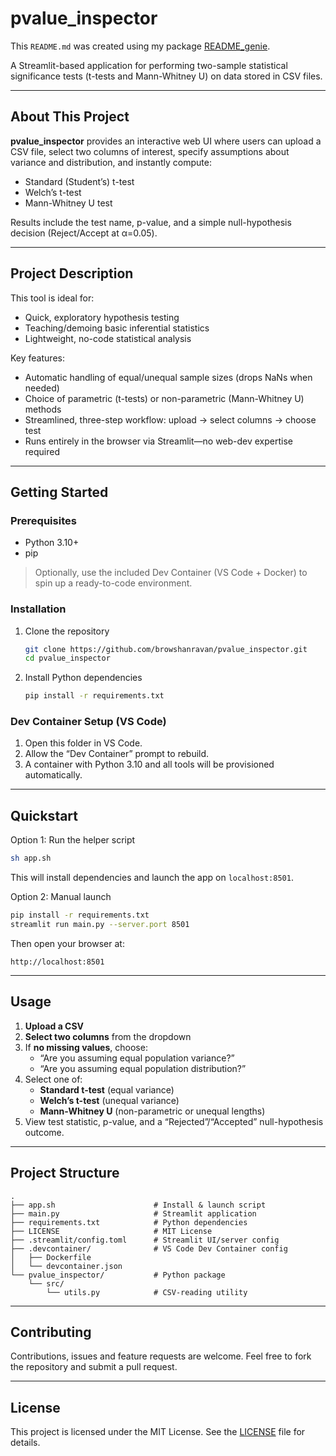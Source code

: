 # pvalue_inspector

This `README.md` was created using my package [README_genie](https://github.com/browshanravan/README_genie).

A Streamlit-based application for performing two-sample statistical significance tests (t-tests and Mann-Whitney U) on data stored in CSV files.

---

## About This Project

**pvalue_inspector** provides an interactive web UI where users can upload a CSV file, select two columns of interest, specify assumptions about variance and distribution, and instantly compute:

- Standard (Student’s) t-test  
- Welch’s t-test  
- Mann-Whitney U test  

Results include the test name, p-value, and a simple null-hypothesis decision (Reject/Accept at α=0.05).

---

## Project Description

This tool is ideal for:

- Quick, exploratory hypothesis testing  
- Teaching/demoing basic inferential statistics  
- Lightweight, no-code statistical analysis  

Key features:

- Automatic handling of equal/unequal sample sizes (drops NaNs when needed)  
- Choice of parametric (t-tests) or non-parametric (Mann-Whitney U) methods  
- Streamlined, three-step workflow: upload → select columns → choose test  
- Runs entirely in the browser via Streamlit—no web-dev expertise required  

---

## Getting Started

### Prerequisites

- Python 3.10+  
- pip  

> Optionally, use the included Dev Container (VS Code + Docker) to spin up a ready-to-code environment.

### Installation

1. Clone the repository  
   ```bash
   git clone https://github.com/browshanravan/pvalue_inspector.git
   cd pvalue_inspector
   ```

2. Install Python dependencies  
   ```bash
   pip install -r requirements.txt
   ```

### Dev Container Setup (VS Code)

1. Open this folder in VS Code.  
2. Allow the “Dev Container” prompt to rebuild.  
3. A container with Python 3.10 and all tools will be provisioned automatically.

---

## Quickstart

Option 1: Run the helper script  
```bash
sh app.sh
```
This will install dependencies and launch the app on `localhost:8501`.

Option 2: Manual launch  
```bash
pip install -r requirements.txt
streamlit run main.py --server.port 8501
```

Then open your browser at:  
```
http://localhost:8501
```

---

## Usage

1. **Upload a CSV**  
2. **Select two columns** from the dropdown  
3. If **no missing values**, choose:
   - “Are you assuming equal population variance?”  
   - “Are you assuming equal population distribution?”  
4. Select one of:
   - **Standard t-test** (equal variance)  
   - **Welch’s t-test** (unequal variance)  
   - **Mann-Whitney U** (non-parametric or unequal lengths)  
5. View test statistic, p-value, and a “Rejected”/“Accepted” null-hypothesis outcome.

---

## Project Structure

```
.
├── app.sh                      # Install & launch script
├── main.py                     # Streamlit application
├── requirements.txt            # Python dependencies
├── LICENSE                     # MIT License
├── .streamlit/config.toml      # Streamlit UI/server config
├── .devcontainer/              # VS Code Dev Container config
│   ├── Dockerfile
│   └── devcontainer.json
└── pvalue_inspector/           # Python package
    └── src/
        └── utils.py            # CSV‐reading utility
```

---

## Contributing

Contributions, issues and feature requests are welcome. Feel free to fork the repository and submit a pull request.

---

## License

This project is licensed under the MIT License. See the [LICENSE](LICENSE) file for details.
